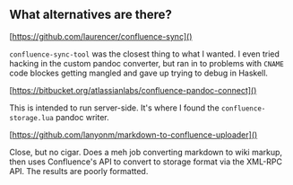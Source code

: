 
What alternatives are there?
----------------------------

[https://github.com/laurencer/confluence-sync]()

`confluence-sync-tool` was the closest thing to what I wanted. I even tried
hacking in the custom pandoc converter, but ran in to problems with `CNAME`
code blockes getting mangled and gave up trying to debug in Haskell.

[https://bitbucket.org/atlassianlabs/confluence-pandoc-connect]()

This is intended to run server-side. It's where I found the
`confluence-storage.lua` pandoc writer.

[https://github.com/lanyonm/markdown-to-confluence-uploader]()

Close, but no cigar. Does a meh job converting markdown to wiki markup, then
uses Confluence's API to convert to storage format via the XML-RPC API. The
results are poorly formatted.

